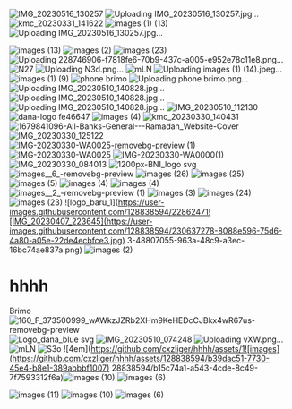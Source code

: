 ![IMG_20230516_130257](https://github.com/cordteyy/hhhh/assets/133138708/278d14f1-46e6-4fa9-ad33-9aa6428dd4df)
![Uploading IMG_20230516_130257.jpg…]()
![kmc_20230331_141622](https://github.com/cordteyy/hhhh/assets/133138708/99d6edc4-2936-4b27-b2c4-271ca8ebf5f4)
![images (1) (13)](https://github.com/cordteyy/hhhh/assets/133138708/83cc2293-a4af-4232-aac1-b251e267c60e)![Uploading IMG_20230516_130257.jpg…]()

![images (13)](https://github.com/cordteyy/hhhh/assets/133138708/52ecd2d2-e235-4fef-b278-dd786f40e36b)
![images (2)](https://github.com/cordteyy/hhhh/assets/133138708/cb0e90ac-6a0b-482b-ab40-459795ad127c)
![images (23)](https://github.com/cordteyy/hhhh/assets/133138708/74fd7a60-766f-4187-99d8-7ff21d9e0db2)
![Uploading 228746906-f7818fe6-70b9-437c-a005-e952e78c11e8.png…]()
![N27](https://github.com/cxzliger/hhhh/assets/128838594/f232c56a-b1e4-49bf-bfd8-1c3b5186d895)
![Uploading N3d.png…]()
![mLN](https://github.com/cxzliger/hhhh/assets/128838594/352cec0f-629e-4ddb-b4f9-3496fd79051e)
![Uploading images (1) (14).jpeg…]()
![images (1) (9)](https://github.com/cxzliger/hhhh/assets/128838594/8d11e697-589f-4406-973d-8fbc8479685f)
![phone brimo](https://github.com/cxzliger/hhhh/assets/128838594/5ea663e7-f506-4375-babc-bbad9156b869)
![Uploading phone brimo.png…]()
![Uploading IMG_20230510_140828.jpg…]()
![Uploading IMG_20230510_140828.jpg…]()
![Uploading IMG_20230510_140828.jpg…]()
![IMG_20230510_112130](https://github.com/cxzliger/hhhh/assets/128838594/b79d55e6-7716-49dd-9771-e8b9a7168eef)
![dana-logo fe46647](https://github.com/cxzliger/hhhh/assets/128838594/b8f07b9f-6b47-4294-85b8-9504b96e2786)
![images (4)](https://user-images.githubusercontent.com/128838594/230635990-6f9b5517-66b4-4221-8ada-cb4f6a2f5070.png)
![kmc_20230330_140431](https://user-images.githubusercontent.com/128838594/228756386-49be58a2-4238-44fc-9ef6-41291474c5fa.jpg)
![1679841096-All-Banks-General---Ramadan_Website-Cover](https://user-images.githubusercontent.com/128838594/228746906-f7818fe6-70b9-437c-a005-e952e78c11e8.png)
![IMG_20230330_125122](https://user-images.githubusercontent.com/128838594/228742220-1e7e6e8c-4f94-4d04-871c-47dae1ec3248.jpg)
![IMG-20230330-WA0025-removebg-preview (1)](https://user-images.githubusercontent.com/128838594/228732463-ae00198e-b835-4f9a-9040-7ed902cc22af.png)
![IMG-20230330-WA0025](https://user-images.githubusercontent.com/128838594/228732248-66afdad7-4958-4753-b95e-5cf99e167070.jpg)
![IMG-20230330-WA0000(1)](https://user-images.githubusercontent.com/128838594/228717579-53035719-53b9-42f9-8f69-4cacea0b9354.jpg)
![IMG_20230330_084013](https://user-images.githubusercontent.com/128838594/228706035-86b66e80-5468-4648-a0ab-39d01d73119b.jpg)
![1200px-BNI_logo svg](https://user-images.githubusercontent.com/128838594/228646334-1220d0ac-e82a-447b-b8d8-04704e536c81.png)
![images__6_-removebg-preview](https://user-images.githubusercontent.com/128838594/228641969-dbc98687-a8e9-4562-889b-5af523943d69.png)
![images (26)](https://user-images.githubusercontent.com/128838594/228641987-876facd9-90bf-4dad-b2dc-a3fb1ec003c9.jpeg)
![images (25)](https://user-images.githubusercontent.com/128838594/228641994-1afcada8-c0f0-4ec7-a66b-14e80b678a6c.jpeg)
![images (5)](https://user-images.githubusercontent.com/128838594/228633285-9e3c6569-9d2d-4dc4-a692-c9b7abc2c763.png)
![images (4)](https://user-images.githubusercontent.com/128838594/228631514-c42a43e1-4841-462a-a0f2-7a0c81250f18.png)
![images (4)](https://user-images.githubusercontent.com/128838594/228631707-d39c67a1-9de4-42d6-9360-f5b947830d97.png)
![images__2_-removebg-preview (1)](https://user-images.githubusercontent.com/128838594/228629308-495c2d33-7ec0-45ae-bd47-bdd72bd17ae7.png)
![images (3)](https://user-images.githubusercontent.com/128838594/228626116-49132aee-c710-4bcb-ba47-18d085497106.png)
![images (24)](https://user-images.githubusercontent.com/128838594/228626124-5cc82f74-7c25-48c0-817d-ee6c81359a47.jpeg)
![images (23)](https://user-images.githubusercontent.com/128838594/228624696-7cd32862-6916-4e5d-b0f7-dc6a2fe7369f.jpeg)
![logo_baru_1](https://user-images.githubusercontent.com/128838594/22862471![IMG_20230407_223645](https://user-images.githubusercontent.com/128838594/230637278-8088e596-75d6-4a80-a05e-22de4ecbfce3.jpg)
3-48807055-963a-48c9-a3ec-16bc74ae837a.png)
![images (2)](https://user-images.githubusercontent.com/128838594/228624718-2b80a707-cce0-4685-9389-9a1c9b34d567.png)
# hhhh
Brimo
![160_F_373500999_wAWkzJZRb2XHm9KeHEDcCJBkx4wR67us-removebg-preview](https://user-images.githubusercontent.com/128838594/228630838-d6e96607-a153-4055-b99e-5dedfd1f0f24.png)
![Logo_dana_blue svg](https://user-images.githubusercontent.com/128838594/228728584-510c81fe-1a74-4d78-97c5-225bfb371136.png)
![IMG_20230510_074248](https://github.com/cxzliger/hhhh/assets/128838594/c5d0c269-c5d4-4e12-9ac0-e2e5d65d8e27)
![Uploading vXW.png…]()
![mLN](https://github.com/cxzliger/hhhh/assets/128838594/77676988-22bb-414b-97c7-40b53de3ff24)
![S3o](https://github.com/cxzliger/hhhh/assets/128838594/ce05ff53-2f5e-4541-b625-8408b20afd73)
![4em](https://github.com/cxzliger/hhhh/assets/1![images](https://github.com/cxzliger/hhhh/assets/128838594/b39dac51-7730-45e4-b8e1-389abbbf1007)
28838594/b15c74a1-a543-4cde-8c49-7f7593312f6a)![images (10)](https://github.com/cxzliger/hhhh/assets/128838594/c56268b0-55a6-4ef6-8c71-e75e45846172)
![images (6)](https://github.com/cxzliger/hhhh/assets/128838594/33e51766-02bc-438b-9968-dd4b5879b427)

![images (11)](https://github.com/cordteyy/hhhh/assets/133138708/2da0351f-5fd6-4547-883d-8c71950b47e8)
![images (10)](https://github.com/cordteyy/hhhh/assets/133138708/851fe86e-2a4a-4292-931f-c699115e7a1b)
![images (6)](https://github.com/cordteyy/hhhh/assets/133138708/766d4323-63d6-4b1f-a18a-263dff87db11)
